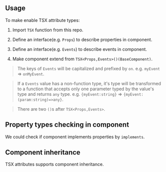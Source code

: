 ## Usage

To make enable TSX attribute types:

1. Import `TSX` function from this repo.

2. Define an interface(e.g. `Props`) to describe properties in component.

3. Define an interface(e.g. `Events`) to describe events in component.

4. Make component extend from `TSX<Props,Events>()(BaseComponent)`.

> The keys of `Events` will be capitalized and prefixed by `on`. e.g. `myEvent` => `onMyEvent`.

> If a `Events` value has a non-function type, it's type will be transformed to a function that accepts only one parameter typed by the value's type and returns `any` type. e.g. `{myEvent:string}` => `{myEvent:(param:string)=>any}`.

> There are two `()`s after `TSX<Props,Events>`.

[](./code-usage.tsx ':include :type=code tsx')

## Property types checking in component

We could check if component implements properties by `implements`.

[](./code-type-checking.tsx ':include :type=code tsx')

## Component inheritance

TSX attributes supports component inheritance.

[](./code-component-inheritance.tsx ':include :type=code tsx')



